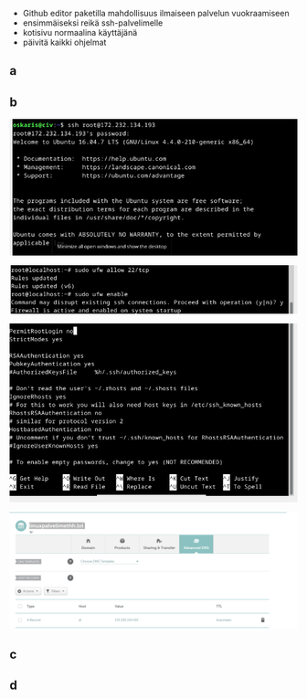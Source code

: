 - Github editor paketilla mahdollisuus ilmaiseen palvelun vuokraamiseen
- ensimmäiseksi reikä ssh-palvelimelle
- kotisivu normaalina käyttäjänä
- päivitä kaikki ohjelmat
## a
## b
![Alt text](https://github.com/OskariSalovaara/linuxpalvelin/blob/main/images/h4b.png?raw=true)

![Alt text](https://github.com/OskariSalovaara/linuxpalvelin/blob/main/images/h4bb.png?raw=true)

![Alt text](https://github.com/OskariSalovaara/linuxpalvelin/blob/main/images/h4bbbbbbbb.png?raw=true)

![Alt text](https://github.com/OskariSalovaara/linuxpalvelin/blob/main/images/h4d.png?raw=true)

## c
## d
